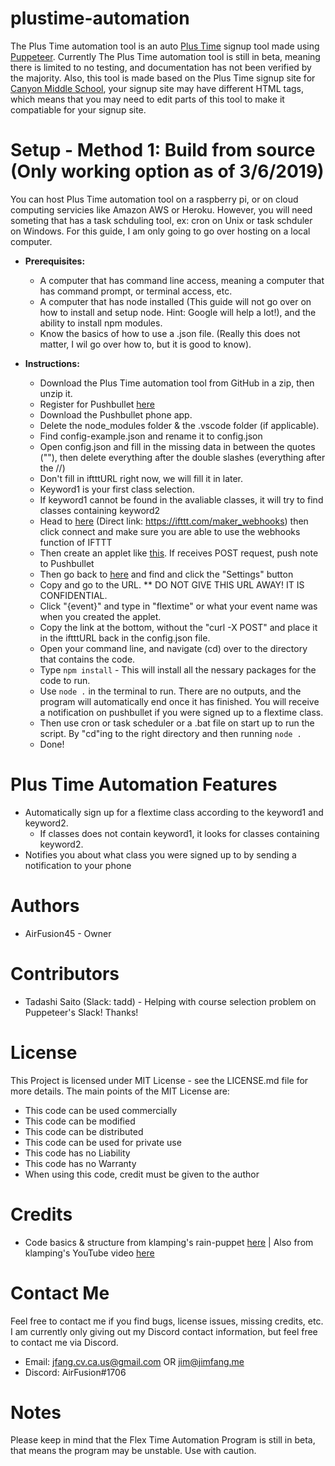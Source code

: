 # plustime-automation
The Plus Time automation tool is an auto [Plus Time](https://plustimenetwork.org/) signup tool made using [Puppeteer](https://pptr.dev/). Currently The Plus Time automation tool is still in beta, meaning there is limited to no testing, and documentation has not been verified by the majority. Also, this tool is made based on the Plus Time signup site for [Canyon Middle School](https://canyon.pltime.net), your signup site may have different HTML tags, which means that you may need to edit parts of this tool to make it compatiable for your signup site.

# Setup - Method 1: Build from source (Only working option as of 3/6/2019)
You can host Plus Time automation tool on a raspberry pi, or on cloud computing servicies like Amazon AWS or Heroku. However, you will need someting that has a task schduling tool, ex: cron on Unix or task schduler on Windows. For this guide, I am only going to go over hosting on a local computer. 

  * __**Prerequisites:**__
    * A computer that has command line access, meaning a computer that has command prompt, or terminal access, etc.
    * A computer that has node installed (This guide will not go over on how to install and setup node. Hint: Google will help a lot!), and the ability to install npm modules.
    * Know the basics of how to use a .json file. (Really this does not matter, I wil go over how to, but it is good to know). 
    
  * __**Instructions:**__
    * Download the Plus Time automation tool from GitHub in a zip, then unzip it. 
    * Register for Pushbullet [here](http://pushbullet.com)
    * Download the Pushbullet phone app.
    * Delete the node_modules folder & the .vscode folder (if applicable).
    * Find config-example.json and rename it to config.json
    * Open config.json and fill in the missing data in between the quotes ("<DATA HERE>"), then delete everything after the double slashes (everything after the //)
    * Don't fill in iftttURL right now, we will fill it in later.
    * Keyword1 is your first class selection.
    * If keyword1 cannot be found in the avaliable classes, it will try to find classes containing keyword2
    * Head to [here](https://ifttt.com/maker_webhooks) (Direct link: https://ifttt.com/maker_webhooks) then click connect and make sure you are able to use the webhooks function of IFTTT
    * Then create an applet like [this](http://prntscr.com/mvkzce). If receives POST request, push note to Pushbullet
    * Then go back to [here](https://ifttt.com/maker_webhooks) and find and click the "Settings" button
    * Copy and go to the URL. ** DO NOT GIVE THIS URL AWAY! IT IS CONFIDENTIAL.
    * Click "{event}" and type in "flextime" or what your event name was when you created the applet.
    * Copy the link at the bottom, without the "curl -X POST" and place it in the iftttURL back in the config.json file.
    * Open your command line, and navigate (cd) over to the directory that contains the code.
    * Type `npm install` - This will install all the nessary packages for the code to run.
    * Use `node .` in the terminal to run. There are no outputs, and the program will automatically end once it has finished. You will receive a notification on pushbullet if you were signed up to a flextime class.
    * Then use cron or task scheduler or a .bat file on start up to run the script. By "cd"ing to the right directory and then running `node .`
    * Done! 

# Plus Time Automation Features
  * Automatically sign up for a flextime class according to the keyword1 and keyword2.
    * If classes does not contain keyword1, it looks for classes containing keyword2.
  * Notifies you about what class you were signed up to by sending a notification to your phone 

# Authors
  * AirFusion45 - Owner

# Contributors
  * Tadashi Saito (Slack: tadd) - Helping with course selection problem on Puppeteer's Slack! Thanks!

# License
This Project is licensed under MIT License - see the LICENSE.md file for more details. The main points of the MIT License are:
  
  * This code can be used commercially
  * This code can be modified
  * This code can be distributed
  * This code can be used for private use
  * This code has no Liability
  * This code has no Warranty
  * When using this code, credit must be given to the author

# Credits
  * Code basics & structure from klamping's rain-puppet [here](https://github.com/klamping/rain-puppet) | Also from klamping's YouTube video [here](https://youtu.be/6IOrp8HgnJU)

# Contact Me
Feel free to contact me if you find bugs, license issues, missing credits, etc. I am currently only giving out my Discord contact information, but feel free to contact me via Discord. 

  * Email: jfang.cv.ca.us@gmail.com OR jim@jimfang.me
  * Discord: AirFusion#1706

# Notes
  Please keep in mind that the Flex Time Automation Program is still in beta, that means the program may be unstable. Use with caution. 